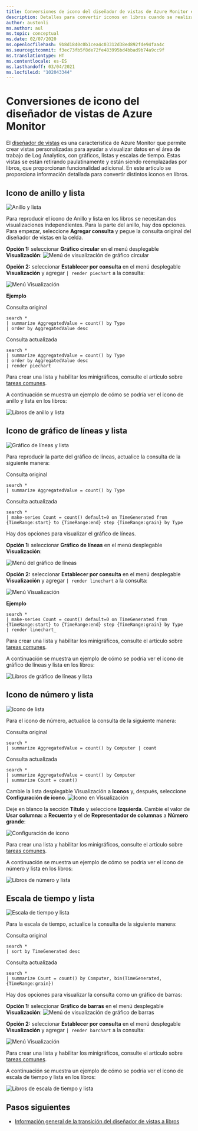 ```yaml
---
title: Conversiones de icono del diseñador de vistas de Azure Monitor en libros
description: Detalles para convertir iconos en libros cuando se realiza la transición desde vistas en Azure Monitor.
author: austonli
ms.author: aul
ms.topic: conceptual
ms.date: 02/07/2020
ms.openlocfilehash: 9b8d1840c0b1cea4c03312d38ed892fde94faa4c
ms.sourcegitcommit: f3ec73fb5f8de72fe483995bd4bbad9b74a9cc9f
ms.translationtype: HT
ms.contentlocale: es-ES
ms.lasthandoff: 03/04/2021
ms.locfileid: "102043344"
---
```

# <a name="azure-monitor-view-designer-tile-conversions"></a>Conversiones de icono del diseñador de vistas de Azure Monitor
El [diseñador de vistas](view-designer.md) es una característica de Azure Monitor que permite crear vistas personalizadas para ayudar a visualizar datos en el área de trabajo de Log Analytics, con gráficos, listas y escalas de tiempo. Estas vistas se están retirando paulatinamente y están siendo reemplazadas por libros, que proporcionan funcionalidad adicional. En este artículo se proporciona información detallada para convertir distintos iconos en libros.

## <a name="donut--list-tile"></a>Icono de anillo y lista

![Anillo y lista](media/view-designer-conversion-tiles/donut-list.png)

Para reproducir el icono de Anillo y lista en los libros se necesitan dos visualizaciones independientes. Para la parte del anillo, hay dos opciones.
Para empezar, seleccione **Agregar consulta** y pegue la consulta original del diseñador de vistas en la celda.

**Opción 1:** seleccionar **Gráfico circular** en el menú desplegable **Visualización**: ![Menú de visualización de gráfico circular](media/view-designer-conversion-tiles/pie-chart.png)

**Opción 2:** seleccionar **Establecer por consulta** en el menú desplegable **Visualización** y agregar `| render piechart` a la consulta:

 ![Menú Visualización](media/view-designer-conversion-tiles/set-by-query.png)

**Ejemplo**

Consulta original
```KQL
search * 
| summarize AggregatedValue = count() by Type 
| order by AggregatedValue desc
```

Consulta actualizada
```KQL
search * 
| summarize AggregatedValue = count() by Type 
| order by AggregatedValue desc 
| render piechart
```

Para crear una lista y habilitar los minigráficos, consulte el artículo sobre [tareas comunes](view-designer-conversion-tasks.md).

A continuación se muestra un ejemplo de cómo se podría ver el icono de anillo y lista en los libros:

![Libros de anillo y lista](media/view-designer-conversion-tiles/donut-workbooks.png)

## <a name="line-chart--list-tile"></a>Icono de gráfico de líneas y lista
![Gráfico de líneas y lista](media/view-designer-conversion-tiles/line-list.png) 

Para reproducir la parte del gráfico de líneas, actualice la consulta de la siguiente manera:

Consulta original
```KQL
search * 
| summarize AggregatedValue = count() by Type
```

Consulta actualizada
```KQL
search * 
| make-series Count = count() default=0 on TimeGenerated from {TimeRange:start} to {TimeRange:end} step {TimeRange:grain} by Type
```

Hay dos opciones para visualizar el gráfico de líneas.

**Opción 1:** seleccionar **Gráfico de líneas** en el menú desplegable **Visualización**:
 
 ![Menú del gráfico de líneas](media/view-designer-conversion-tiles/line-visualization.png)

**Opción 2:** seleccionar **Establecer por consulta** en el menú desplegable **Visualización** y agregar `| render linechart` a la consulta:

 ![Menú Visualización](media/view-designer-conversion-tiles/set-by-query.png)

**Ejemplo**

```KQL
search * 
| make-series Count = count() default=0 on TimeGenerated from {TimeRange:start} to {TimeRange:end} step {TimeRange:grain} by Type 
| render linechart_
```

Para crear una lista y habilitar los minigráficos, consulte el artículo sobre [tareas comunes](view-designer-conversion-tasks.md).

A continuación se muestra un ejemplo de cómo se podría ver el icono de gráfico de líneas y lista en los libros:

![Libros de gráfico de líneas y lista](media/view-designer-conversion-tiles/line-workbooks.png)

## <a name="number--list-tile"></a>Icono de número y lista

 ![Icono de lista](media/view-designer-conversion-tiles/tile-list-example.png)

Para el icono de número, actualice la consulta de la siguiente manera:

Consulta original
```KQL
search * 
| summarize AggregatedValue = count() by Computer | count
```

Consulta actualizada
```KQL
search *
| summarize AggregatedValue = count() by Computer 
| summarize Count = count()
```

Cambie la lista desplegable Visualización a **Iconos** y, después, seleccione **Configuración de icono**.
 ![Icono en Visualización](media/view-designer-conversion-tiles/tile-visualization.png)

Deje en blanco la sección **Título** y seleccione **Izquierda**. Cambie el valor de **Usar columna:** a **Recuento** y el de **Representador de columnas** a **Número grande**:

![Configuración de icono](media/view-designer-conversion-tiles/tile-settings.png)

 
Para crear una lista y habilitar los minigráficos, consulte el artículo sobre [tareas comunes](view-designer-conversion-tasks.md).

A continuación se muestra un ejemplo de cómo se podría ver el icono de número y lista en los libros:

![Libros de número y lista](media/view-designer-conversion-tiles/number-workbooks.png)

## <a name="timeline--list"></a>Escala de tiempo y lista

 ![Escala de tiempo y lista](media/view-designer-conversion-tiles/time-list.png)

Para la escala de tiempo, actualice la consulta de la siguiente manera:

Consulta original
```KQL
search * 
| sort by TimeGenerated desc
```

Consulta actualizada
```KQL
search * 
| summarize Count = count() by Computer, bin(TimeGenerated,{TimeRange:grain})
```

Hay dos opciones para visualizar la consulta como un gráfico de barras:

**Opción 1:** seleccionar **Gráfico de barras** en el menú desplegable **Visualización**: ![Menú de visualización de gráfico de barras](media/view-designer-conversion-tiles/bar-visualization.png)
 
**Opción 2:** seleccionar **Establecer por consulta** en el menú desplegable **Visualización** y agregar `| render barchart` a la consulta:

 ![Menú Visualización](media/view-designer-conversion-tiles/set-by-query.png)

 
Para crear una lista y habilitar los minigráficos, consulte el artículo sobre [tareas comunes](view-designer-conversion-tasks.md).

A continuación se muestra un ejemplo de cómo se podría ver el icono de escala de tiempo y lista en los libros:

![Libros de escala de tiempo y lista](media/view-designer-conversion-tiles/time-workbooks.png)

## <a name="next-steps"></a>Pasos siguientes

- [Información general de la transición del diseñador de vistas a libros](view-designer-conversion-overview.md)
